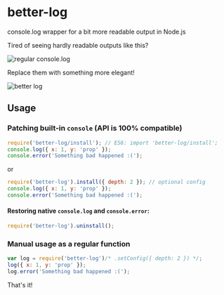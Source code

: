 # better-log

console.log wrapper for a bit more readable output in Node.js

Tired of seeing hardly readable outputs like this?

![regular console.log](https://pbs.twimg.com/media/CFmZABUW0AAqAIK.png)

Replace them with something more elegant!

![better log](https://pbs.twimg.com/media/CFmZBRnWoAABjJi.png)

## Usage

### Patching built-in `console` (API is 100% compatible)

```javascript
require('better-log/install'); // ES6: import 'better-log/install';
console.log({ x: 1, y: 'prop' });
console.error('Something bad happened :(');
```

or

```javascript
require('better-log').install({ depth: 2 }); // optional config
console.log({ x: 1, y: 'prop' });
console.error('Something bad happened :(');
```

#### Restoring native `console.log` and `console.error`:

```javascript
require('better-log').uninstall();
```

### Manual usage as a regular function

```javascript
var log = require('better-log')/* .setConfig({ depth: 2 }) */;
log({ x: 1, y: 'prop' });
log.error('Something bad happened :(');
```

That's it!
